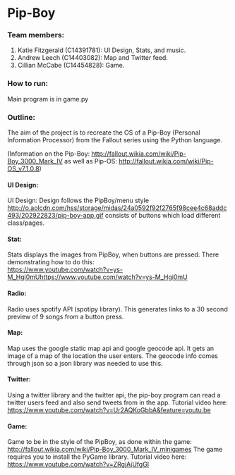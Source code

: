 # Pip-Boy

### Team members:
1. Katie Fitzgerald (C14391781): UI Design, Stats, and music.
2. Andrew Leech (C14403082): Map and Twitter feed.
3. Cillian McCabe (C14454828): Game.

### How to run:
Main program is in game.py

### Outline:
The aim of the project is to recreate the OS of a Pip-Boy (Personal Information Processor) from the Fallout series using the Python language.

(Information on the Pip-Boy: http://fallout.wikia.com/wiki/Pip-Boy_3000_Mark_IV as well as Pip-OS: http://fallout.wikia.com/wiki/Pip-OS_v7.1.0.8)

#### UI Design:
UI Design: Design follows the PipBoy/menu style http://o.aolcdn.com/hss/storage/midas/24a0592f92f2765f98cee4c68addc493/202922823/pip-boy-app.gif 
consists of buttons which load different class/pages.

#### Stat:
Stats displays the images from PipBoy, when buttons are pressed. There demonstrating how to do this:  
https://www.youtube.com/watch?v=ys-M_Hgi0mUhttps://www.youtube.com/watch?v=ys-M_Hgi0mU

#### Radio:
Radio uses spotify API (spotipy library). This generates links to a 30 second preview of 9 songs from a button press. 

#### Map:
Map uses the google static map api and google geocode api. It gets an image of a map of the location the user enters.
The geocode info comes through json so a json library was needed to use this.

#### Twitter:
Using a twitter library and the twitter api, the pip-boy program can read a twitter users feed and also send tweets from in the app.
Tutorial video here: https://www.youtube.com/watch?v=Ur2AQKoGbbA&feature=youtu.be

#### Game:
Game to be in the style of the PipBoy, as done within the game: http://fallout.wikia.com/wiki/Pip-Boy_3000_Mark_IV_minigames
The game requires you to install the PyGame library. Tutorial video here: https://www.youtube.com/watch?v=ZRgjAjUfgGI 
